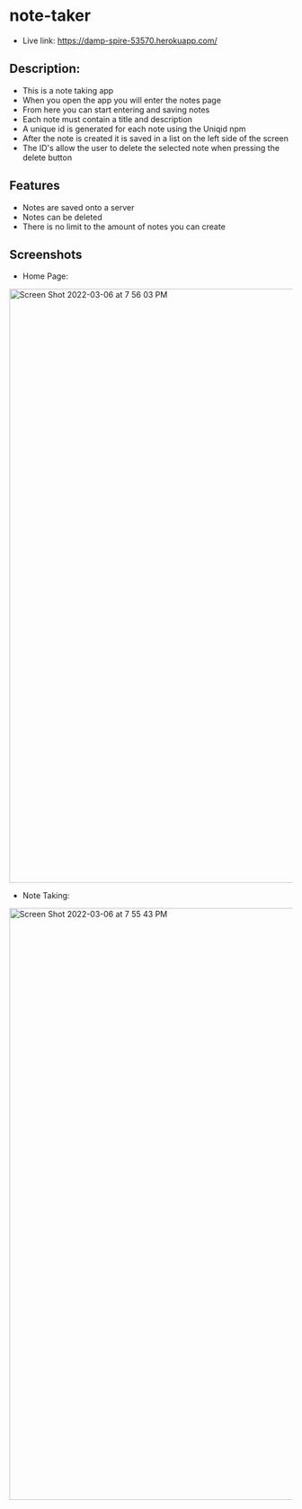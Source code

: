 # note-taker
- Live link: https://damp-spire-53570.herokuapp.com/

## Description:
- This is a note taking app
- When you open the app you will enter the notes page
- From here you can start entering and saving notes 
- Each note must contain a title and description
- A unique id is generated for each note using the Uniqid npm 
- After the note is created it is saved in a list on the left side of the screen
- The ID's allow the user to delete the selected note when pressing the delete button

## Features 
- Notes are saved onto a server
- Notes can be deleted 
- There is no limit to the amount of notes you can create

## Screenshots 

- Home Page: 
<img width="1057" alt="Screen Shot 2022-03-06 at 7 56 03 PM" src="https://user-images.githubusercontent.com/92960832/156950642-9e65d9eb-16e1-44f9-91d0-288ebca58e27.png">

- Note Taking: 
<img width="1053" alt="Screen Shot 2022-03-06 at 7 55 43 PM" src="https://user-images.githubusercontent.com/92960832/156950678-1fe4d8d4-9b18-431d-85ed-8d8eff39eaa9.png">



